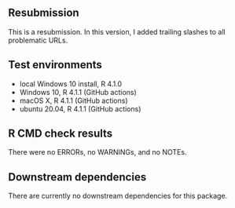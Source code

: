 ## Resubmission
This is a resubmission. In this version, I added trailing slashes to all problematic URLs.

## Test environments
* local Windows 10  install, R 4.1.0
* Windows 10, R 4.1.1 (GitHub actions)
* macOS X, R 4.1.1 (GitHub actions)
* ubuntu 20.04, R 4.1.1 (GitHub actions)

## R CMD check results
There were no ERRORs, no WARNINGs, and no NOTEs.

## Downstream dependencies
There are currently no downstream dependencies for this package. 
